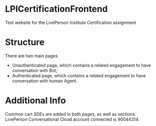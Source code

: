 # LPICertificationFrontend
Test website for the LivePerson Institute Certification assignment

# Structure
There are two main pages
- Unauthenticated page, which contains a related engagement to have conversation with Bot;
- Authenticated page, which contains a related engagement to have conversation with human Agent.

# Additional Info
Common cart SDEs are added in both pages, as well as sections.
LivePerson Conversational Cloud account connected is 90044314.

